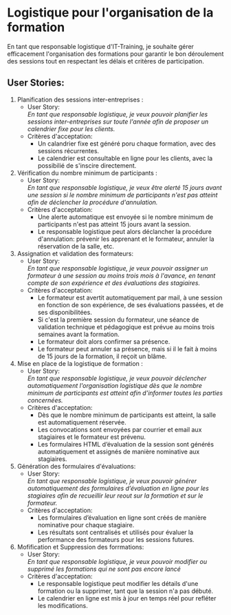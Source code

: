# Logistique pour l'organisation de la formation

En tant que responsable logistique d'IT-Training, je souhaite gérer efficacement l'organisation des formations pour garantir le bon déroulement des sessions tout en respectant les délais et critères de participation.

## User Stories:
1. Planification des sessions inter-entreprises :
    - User Story:  
    *En tant que responsable logistique, je veux pouvoir planifier les sessions inter-entreprises sur toute l'année afin de proposer un calendrier fixe pour les clients.*
    - Critères d'acceptation:
        - Un calandrier fixe est généré poru chaque formation, avec des sessions récurrentes.
        - Le calendrier est consultable en ligne pour les clients, avec la possibilié de s'inscire directement.
2. Vérification du nombre minimum de participants :
    - User Story:  
    *En tant que responsable logistique, je veux être alerté 15 jours avant une session si le nombre minimum de participants n'est pas atteint afin de déclencher la procédure d'annulation.*
    - Critères d'acceptation:
        - Une alerte automatique est envoyée si le nombre minimum de participants n'est pas atteint 15 jours avant la session.
        - Le responsable logistique peut alors déclancher la procédure d'annulation: prévenir les apprenant et le formateur, annuler la réservation de la salle, etc.
3. Assignation et validation des formateurs:
    - User Story:  
    *En tant que responsable logistique, je veux pouvoir assigner un formateur à une session au moins trois mois à l'avance, en tenant compte de son expérience et des évaluations des stagiaires.*
    - Critères d'acceptation:
        - Le formateur est avertit automatiquement par mail, à une session en fonction de son expérience, de ses évaluations passées, et de ses disponibilitées.
        - Si c'est la première session du formateur, une séance de validation technique et pédagogique est prévue au moins trois semaines avant la formation.
        - Le formateur doit alors confirmer sa présence.
        - Le formateur peut annuler sa présence, mais si il le fait à moins de 15 jours de la formation, il reçoit un blâme.
4. Mise en place de la logistique de formation :
    - User Story:   
    *En tant que responsable logistique, je veux pouvoir déclencher automatiquement l'organisation logistique dès que le nombre minimum de participants est atteint afin d'informer toutes les parties concernées.*
    - Critères d'acceptation:
        - Dès que le nombre minimum de participants est atteint, la salle est automatiquement réservée.
        - Les convocations sont envoyées par courrier et email aux stagiaires et le formateur est prévenu.
        - Les formulaires HTML d’évaluation de la session sont générés automatiquement et assignés de manière nominative aux stagiaires.
5. Génération des formulaires d'évaluations:
    - User Story:  
    *En tant que responsable logistique, je veux pouvoir générer automatiquement des formulaires d’évaluation en ligne pour les stagiaires afin de recueillir leur reout sur la formation et sur le formateur.*
    - Critères d'acceptation:
        - Les formulaires d’évaluation en ligne sont créés de manière nominative pour chaque stagiaire.
        - Les résultats sont centralisés et utilisés pour évaluer la performance des formateurs pour les sessions futures.
6. Mofification et Suppression des forrmations:
    - User Story:  
    *En tant que responsable logistique, je veux pouvoir modifier ou supprimé les formations qui ne sont pas encore lancé*
    - Critères d'acceptation:
        - Le responsable logistique peut modifier les détails d'une formation ou la supprimer, tant que la session n'a pas débuté.
        - Le calendrier en ligne est mis à jour en temps réel pour refléter les modifications.